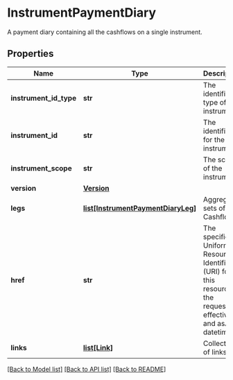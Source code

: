 # InstrumentPaymentDiary

A payment diary containing all the cashflows on a single instrument.

## Properties
Name | Type | Description | Notes
------------ | ------------- | ------------- | -------------
**instrument_id_type** | **str** | The identifier type of the instrument. | [optional] 
**instrument_id** | **str** | The identifier for the instrument. | [optional] 
**instrument_scope** | **str** | The scope of the instrument. | [optional] 
**version** | [**Version**](Version.md) |  | [optional] 
**legs** | [**list[InstrumentPaymentDiaryLeg]**](InstrumentPaymentDiaryLeg.md) | Aggregated sets of Cashflows. | [optional] 
**href** | **str** | The specific Uniform Resource Identifier (URI) for this resource at the requested effective and asAt datetime. | [optional] 
**links** | [**list[Link]**](Link.md) | Collection of links. | [optional] 

[[Back to Model list]](../README.md#documentation-for-models) [[Back to API list]](../README.md#documentation-for-api-endpoints) [[Back to README]](../README.md)


